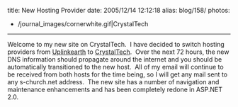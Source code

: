 title: New Hosting Provider
date: 2005/12/14 12:12:18
alias: blog/158/
photos:
- /journal_images/cornerwhite.gif|CrystalTech
---
Welcome to my new site on CrystalTech.  I have decided to switch hosting providers from [Uplinkearth](http://www.uplinkearth.com/) to [CrystalTech](http://www.crystaltech.com/).  Over the next 72 hours, the new DNS information should propagate around the internet and you should be automatically transitioned to the new host.  All of my email will continue to be received from both hosts for the time being, so I will get any mail sent to any s-church.net address.  The new site has a number of navigation and maintenance enhancements and has been completely redone in ASP.NET 2.0.